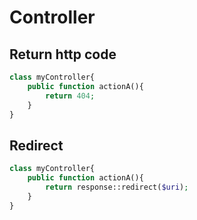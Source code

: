 
# Controller
## Return http code
```php
class myController{
    public function actionA(){
   		return 404;
    }
}
```
## Redirect
```php
class myController{
    public function actionA(){
   		return response::redirect($uri);
    }
}
```


